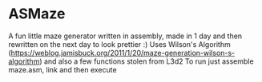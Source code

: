 # ASMaze
A fun little maze generator written in assembly, made in 1 day and then rewritten on the next day to look prettier :)
Uses Wilson's Algorithm (https://weblog.jamisbuck.org/2011/1/20/maze-generation-wilson-s-algorithm) and also a few functions stolen from L3d2
To run just assemble maze.asm, link and then execute
